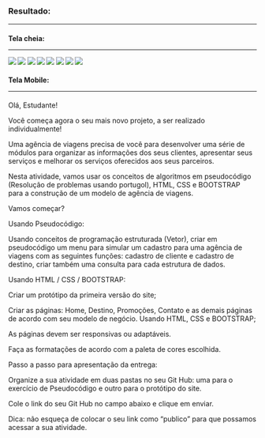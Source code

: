 <h3>
 Resultado:
<hr>
</h3>

<h4>
 Tela cheia: 
 <hr>
<img src="https://github.com/FelipEspessoto/recodePro/assets/98137286/8a90f7af-6dfa-4182-92c9-b3fd5ec2f3b8">
<img src="https://github.com/FelipEspessoto/recodePro/assets/98137286/d9363df6-fbe5-4835-9a12-dbab2caad88c">
<img src="https://github.com/FelipEspessoto/recodePro/assets/98137286/2ba9cc50-0c85-44b1-babf-2c1111ac9b27">
<img src="https://github.com/FelipEspessoto/recodePro/assets/98137286/5aa14a2f-e772-400b-aaa8-df4f0a5171b4">
<img src="https://github.com/FelipEspessoto/recodePro/assets/98137286/c4edca82-d0d9-4988-947c-ee87a5e19d9d">
<img src="https://github.com/FelipEspessoto/recodePro/assets/98137286/53a313b2-fcc0-4890-a462-e8f7dc0e9c04">
<img src="https://github.com/FelipEspessoto/recodePro/assets/98137286/560a0242-3d4a-40b1-af53-50e5ba0c8b96">
<img src="https://github.com/FelipEspessoto/recodePro/assets/98137286/898b2200-0f56-488e-8c2a-93a98e6a545f">
</h4>

<h4>
 Tela Mobile: 
 <hr>

</h4>

Olá, Estudante!  

Você começa agora o seu mais novo projeto, a ser realizado individualmente! 

Uma agência de viagens precisa de você para desenvolver uma série de módulos para organizar as informações dos seus clientes, apresentar seus serviços e melhorar os serviços oferecidos aos seus parceiros. 

Nesta atividade, vamos usar os conceitos de algoritmos em pseudocódigo (Resolução de problemas usando portugol), HTML, CSS e BOOTSTRAP para a construção de um modelo de agência de viagens.  

Vamos começar? 

 

Usando Pseudocódigo: 

Usando conceitos de programação estruturada (Vetor), criar em pseudocódigo um menu para simular um cadastro para uma agência de viagens com as seguintes funções: cadastro de cliente e cadastro de destino, criar também uma consulta para cada estrutura de dados. 

             

Usando HTML / CSS / BOOTSTRAP: 

Criar um protótipo da primeira versão do site; 

Criar as páginas: Home, Destino, Promoções, Contato e as demais páginas de acordo com seu modelo de negócio. Usando HTML, CSS e BOOTSTRAP; 

As páginas devem ser responsivas ou adaptáveis. 

 Faça as formatações de acordo com a paleta de cores escolhida. 

 

 Passo a passo para apresentação da entrega: 

Organize a sua atividade em duas pastas no seu Git Hub: uma para o exercício de Pseudocódigo e outro para o protótipo do site. 

Cole o link do seu Git Hub no campo abaixo e clique em enviar.  

Dica: não esqueça de colocar o seu link como “publico” para que possamos acessar a sua atividade. 
